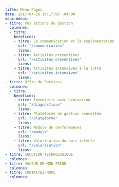 ```yaml
---
title: Menu Pages
date: 2017-04-26 19:17:00 -04:00
sous-menus:
- titre: Vos actions de gestion
  colomnes:
  - titre: 
    benefices:
    - titre: La communication et la réglementation
      url: "/communication"
      liens: 
    - titre: Activités préventives
      url: "/activites-preventives"
      liens: 
    - titre: Activités intensives à la lutte
      url: "/activites-intensives"
      liens: 
- titre: Offre de Services
  colomnes:
  - titre: 
    benefices:
    - titre: Inventaire avec évaluation
      url: "/diagnostique"
      liens: 
    - titre: Plateforme de gestion concertée
      url: "/plateforme"
      liens: 
    - titre: Module de performances
      url: "/module"
      liens: 
    - titre: Valorisation du bois infecté
      url: "/valorisation"
      liens: 
- titre: SOLUTION TECHNOLOGIQUE
  colomnes: 
- titre: VALEUR DE MON FRÊNE
  colomnes: 
- titre: CONTACTEZ-NOUS
  colomnes: 
---
```


